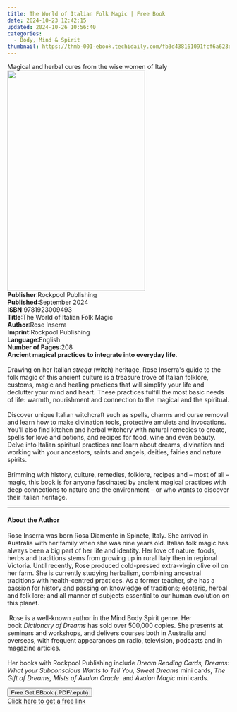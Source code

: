 ```yaml
---
title: The World of Italian Folk Magic | Free Book
date: 2024-10-23 12:42:15
updated: 2024-10-26 10:56:40
categories:
  - Body, Mind & Spirit
thumbnail: https://thmb-001-ebook.techidaily.com/fb3d438161091fcf6a623d3fcb8f1eacf00df0fbaddf764ed9ae232749e387bc.jpg
---
```

<main id="book-container">
  <div class="flex flex-col">
    <div class="book-brief flex-1 py-6 px-4 sm:p-6 md:py-10 md:px-8">
      <!-- brief-->
      <div class="book-brief-main">
        Magical and herbal cures from the wise women of Italy
      </div>
    </div>
    <div
      class="book-meta-info flex-1 grid gap-4 col-start-1 col-end-3 row-start-1 sm:mb-6 sm:grid-cols-4 lg:gap-6 lg:col-start-2 lg:row-end-6 lg:row-span-6 lg:mb-0"
    >
      <div
        class="book-meta-info-left place-content-center mt-4 p-4 text-sm leading-6 col-start-2 col-span-2 dark:text-slate-400"
      >
        <img
          class="w-full h-500 object-cover rounded-lg sm:h-255 sm:col-span-2 lg:col-span-full"
          src="https://img-001-ebook.techidaily.com/4af260505279cadf06b1f5fb196c375e47ea00372707d4a602714431484afb7e.jpg"
          alt=""
          width="312"
          height="500"
        />
      </div>
      <div
        class="book-meta-info-right mt-2 col-start-1 row-start-2 col-span-3 self-center"
      >
        <!-- meta data  -->
        <div class="flex flex-col px-4 md:px-8">
          <div class="flex-1">
            <strong>Publisher</strong>:<span class="px-2"
              >Rockpool Publishing</span
            >
          </div>
          <div class="flex-1">
            <strong>Published</strong>:<span class="px-2">September 2024</span>
          </div>
          <div class="flex-1">
            <strong>ISBN</strong>:<span class="px-2">9781923009493</span>
          </div>
          <div class="flex-1">
            <strong>Title</strong>:<span class="px-2"
              >The World of Italian Folk Magic</span
            >
          </div>
          <div class="flex-1">
            <strong>Author</strong>:<span class="px-2">Rose Inserra</span>
          </div>
          <div class="flex-1">
            <strong>Imprint</strong>:<span class="px-2"
              >Rockpool Publishing</span
            >
          </div>
          <div class="flex-1">
            <strong>Language</strong>:<span class="px-2">English</span>
          </div>
          <div class="flex-1">
            <strong>Number of Pages</strong>:<span class="px-2">208</span>
          </div>
        </div>
      </div>
    </div>
    <div class="book-description flex-1 py-6 px-4 sm:p-6 md:py-10 md:px-8">
      <div class="book-description-main">
        <div accordion-content="" id="description">
          <b>Ancient magical practices to integrate into everyday life.</b
          ><br /><br />Drawing on her Italian&nbsp;<i>strega&nbsp;</i>(witch)
          heritage, Rose Inserra's guide to the folk magic of this ancient
          culture is a treasure trove of Italian folklore, customs, magic and
          healing practices that will simplify your life and declutter your mind
          and heart. These practices fulfill the most basic needs of life:
          warmth, nourishment and connection to the magical and the
          spiritual.<br />
          <br />
          Discover unique Italian witchcraft such as spells, charms and curse
          removal and learn how to make divination tools, protective amulets and
          invocations. You'll also find kitchen and herbal witchery with natural
          remedies to create, spells for love and potions, and recipes for food,
          wine and even beauty. Delve into Italian spiritual practices and learn
          about dreams, divination and working with your ancestors, saints and
          angels, deities, fairies and nature spirits.<br />
          <br />
          Brimming with history, culture, remedies, folklore, recipes and – most
          of all – magic, this book is for anyone fascinated by ancient magical
          practices with deep connections to nature and the environment – or who
          wants to discover their Italian heritage.
        </div>
        <div class="accordion-fader"></div>
      </div>
    </div>
    <div class="book-excerpts flex-1 py-6 px-4 sm:p-6 md:py-10 md:px-8">
      <!-- excerpts-->
      <div class="book-excerpts-main">
        <hr />
        <h4 class="placeholder placeholder-heading">
          <span>About the Author</span>
        </h4>
        <p>
          Rose Inserra was born Rosa Diamente in Spinete, Italy. She arrived in
          Australia with her family when she was nine years old. Italian folk
          magic has always been a big part of her life and identity. Her love of
          nature, foods, herbs and traditions stems from growing up in rural
          Italy then in regional Victoria. Until recently, Rose produced
          cold-pressed extra-virgin olive oil on her farm. She is currently
          studying herbalism, combining ancestral traditions with health-centred
          practices. As a former teacher, she has a passion for history and
          passing on knowledge of traditions; esoteric, herbal and folk lore;
          and all manner of subjects essential to our human evolution on this
          planet.<br />
          <br />
          .Rose is a well-known author in the Mind Body Spirit genre. Her
          book&nbsp;<i>Dictionary of Dreams</i>&nbsp;has sold over 500,000
          copies. She presents at seminars and workshops, and delivers courses
          both in Australia and overseas, with frequent appearances on radio,
          television, podcasts and in magazine articles.<br />
          <br />
          Her books with Rockpool Publishing include&nbsp;<i
            >Dream Reading Cards, Dreams: What your Subconscious Wants to Tell
            You, Sweet Dreams</i
          >&nbsp;mini cards,&nbsp;<i
            >The Gift of Dreams, Mists of Avalon Oracle</i
          >&nbsp; and&nbsp;<i>Avalon Magic</i>&nbsp;mini cards.
        </p>
      </div>
    </div>
    <div
      class="book-about-author flex-1 py-6 px-4 sm:p-6 md:py-10 md:px-8"
    ></div>
    <div class="book-free-get flex-1 py-6 px-4 sm:p-6 md:py-10 md:px-8">
      <button
        id="btn-free-get"
        class="bg-blue-500 hover:bg-blue-700 text-white font-bold py-2 px-4 rounded"
      >
        Free Get EBook (.PDF/.epub)
      </button>
      <div id="countdown-display" class="px-2 text-lg mt-2"></div>
      <a
        id="free-link"
        class="hidden bg-blue-500 hover:bg-blue-700 text-white font-bold py-2 px-4 rounded"
        href="https://www.ebooks.com/en-us/book/211310978/the-world-of-italian-folk-magic/rose-inserra/"
        target="_blank"
        >Click here to get a free link</a
      >
    </div>
    <script>
      let countdownTime = 0;
      let countdownInterval = null;
      document
        .getElementById('btn-free-get')
        .addEventListener('click', startCountdown);
      function startCountdown() {
        countdownTime = new Date().getTime() + 60000 * 3;
        countdownInterval = setInterval(updateCountdown, 1000);
        document.getElementById('btn-free-get').disabled = true;
        document
          .getElementById('btn-free-get')
          .classList.add('bg-gray-500', 'cursor-not-allowed');
      }
      function updateCountdown() {
        let currentTime = new Date().getTime();
        let timeLeft = countdownTime - currentTime;
        let secondsLeft = Math.floor(timeLeft / 1000);
        document.getElementById('countdown-display').innerHTML =
          `Remaining time: ${secondsLeft} seconds.`;
        if (secondsLeft <= 0) {
          clearInterval(countdownInterval);
          document.getElementById('btn-free-get').classList.add('hidden');
          document.getElementById('free-link').classList.remove('hidden');
          document.getElementById('countdown-display').innerHTML = '';
        }
      }
    </script>
  </div>
</main>
